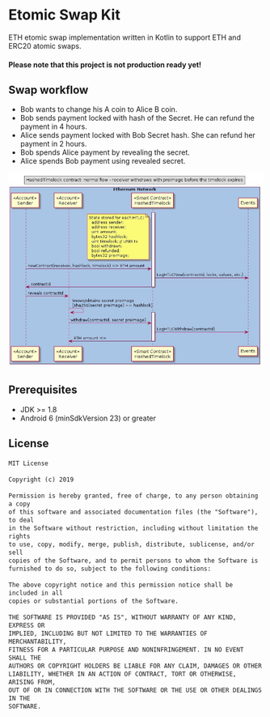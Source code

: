 # Etomic Swap Kit

ETH etomic swap implementation written in Kotlin to support ETH and ERC20 atomic swaps. 

#### Please note that this project is not production ready yet!

## Swap workflow
* Bob wants to change his A coin to Alice B coin.
* Bob sends payment locked with hash of the Secret. He can refund the payment in 4 hours.
* Alice sends payment locked with Bob Secret hash. She can refund her payment in 2 hours.
* Bob spends Alice payment by revealing the secret.
* Alice spends Bob payment using revealed secret.

![Logo](/images/htlc_workflow.jpg)

## Prerequisites
* JDK >= 1.8
* Android 6 (minSdkVersion 23) or greater

## License
    MIT License

    Copyright (c) 2019
    
    Permission is hereby granted, free of charge, to any person obtaining a copy
    of this software and associated documentation files (the "Software"), to deal
    in the Software without restriction, including without limitation the rights
    to use, copy, modify, merge, publish, distribute, sublicense, and/or sell
    copies of the Software, and to permit persons to whom the Software is
    furnished to do so, subject to the following conditions:
    
    The above copyright notice and this permission notice shall be included in all
    copies or substantial portions of the Software.
    
    THE SOFTWARE IS PROVIDED "AS IS", WITHOUT WARRANTY OF ANY KIND, EXPRESS OR
    IMPLIED, INCLUDING BUT NOT LIMITED TO THE WARRANTIES OF MERCHANTABILITY,
    FITNESS FOR A PARTICULAR PURPOSE AND NONINFRINGEMENT. IN NO EVENT SHALL THE
    AUTHORS OR COPYRIGHT HOLDERS BE LIABLE FOR ANY CLAIM, DAMAGES OR OTHER
    LIABILITY, WHETHER IN AN ACTION OF CONTRACT, TORT OR OTHERWISE, ARISING FROM,
    OUT OF OR IN CONNECTION WITH THE SOFTWARE OR THE USE OR OTHER DEALINGS IN THE
    SOFTWARE.